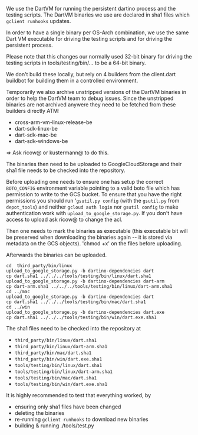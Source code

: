 <!---
Copyright (c) 2015, the Dartino project authors. Please see the AUTHORS file
for details. All rights reserved. Use of this source code is governed by a
BSD-style license that can be found in the LICENSE.md file.
-->

We use the DartVM for running the persistent dartino process and the testing
scripts. The DartVM binaries we use are declared in sha1 files which
`gclient runhooks` updates.

In order to have a single binary per OS-Arch combination, we use the
same Dart VM executable for driving the testing scripts and for driving
the persistent process.

Please note that this changes our normally used 32-bit binary for driving the
testing scripts in tools/testing/bin/... to be a 64-bit binary.

We don't build these locally, but rely on 4 builders from the client.dart
buildbot for building them in a controlled environment.

Temporarily we also archive unstripped versions of the DartVM binaries in order
to help the DartVM team to debug issues. Since the unstripped binaries are not
archived anywere they need to be fetched from these builders directly ATM:

  * cross-arm-vm-linux-release-be
  * dart-sdk-linux-be
  * dart-sdk-mac-be
  * dart-sdk-windows-be

=> Ask ricow@ or kustermann@ to do this.

The binaries then need to be uploaded to GoogleCloudStorage and
their sha1 file needs to be checked into the repository.

Before uploading one needs to ensure one has setup the correct
`BOTO_CONFIG` environment variable pointing to a valid boto file which
has permission to write to the GCS bucket.  To ensure that you have
the right permissions you should run '`gsutil.py config` (with the
`gsutil.py` from `depot_tools`) and neither
`gcloud auth login` nor `gsutil config` to make authentication work with
`upload_to_google_storage.py`. If you don't have access to upload ask ricow@
to change the acl.

Then one needs to mark the binaries as executable (this executable bit will be
preserved when downloading the binaries again -- it is stored via metadata on
the GCS objects). 'chmod +x' on the files before uploading.

Afterwards the binaries can be uploaded.

```
cd  third_party/bin/linux
upload_to_google_storage.py -b dartino-dependencies dart
cp dart.sha1 ../../../tools/testing/bin/linux/dart.sha1
upload_to_google_storage.py -b dartino-dependencies dart-arm
cp dart-arm.sha1 ../../../tools/testing/bin/linux/dart-arm.sha1
cd ../mac
upload_to_google_storage.py -b dartino-dependencies dart
cp dart.sha1 ../../../tools/testing/bin/mac/dart.sha1
cd ../win
upload_to_google_storage.py -b dartino-dependencies dart.exe
cp dart.sha1 ../../../tools/testing/bin/win/dart.exe.sha1
```

The sha1 files need to be checked into the repository at
  * `third_party/bin/linux/dart.sha1`
  * `third_party/bin/linux/dart-arm.sha1`
  * `third_party/bin/mac/dart.sha1`
  * `third_party/bin/win/dart.exe.sha1`
  * `tools/testing/bin/linux/dart.sha1`
  * `tools/testing/bin/linux/dart-arm.sha1`
  * `tools/testing/bin/mac/dart.sha1`
  * `tools/testing/bin/win/dart.exe.sha1`

It is highly recommended to test that everything worked, by
  * ensuring only sha1 files have been changed
  * deleting the binaries
  * re-running `gclient runhooks` to download new binaries
  * building & running ./tools/test.py

